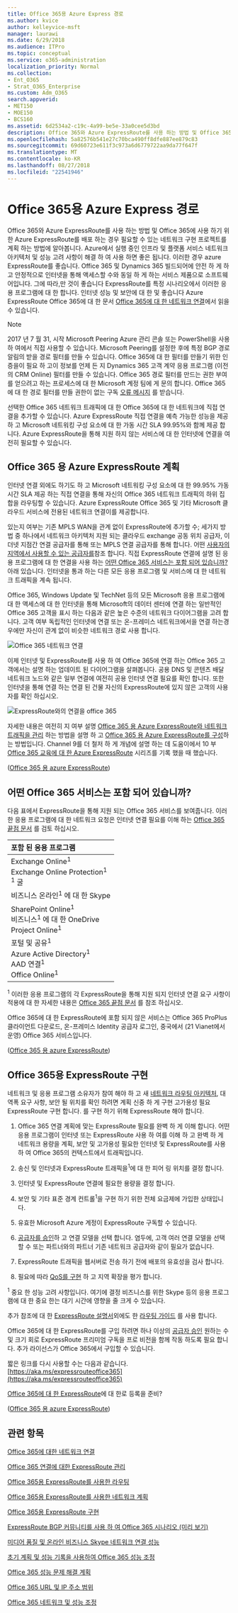 ```yaml
---
title: Office 365용 Azure Express 경로
ms.author: kvice
author: kelleyvice-msft
manager: laurawi
ms.date: 6/29/2018
ms.audience: ITPro
ms.topic: conceptual
ms.service: o365-administration
localization_priority: Normal
ms.collection:
- Ent_O365
- Strat_O365_Enterprise
ms.custom: Adm_O365
search.appverid:
- MET150
- MOE150
- BCS160
ms.assetid: 6d2534a2-c19c-4a99-be5e-33a0cee5d3bd
description: Office 365와 Azure ExpressRoute를 사용 하는 방법 및 Office 365에 사용 하기 위한 Azure ExpressRoute를 배포 하는 경우 필요할 수 있는 네트워크 구현 프로젝트를 계획 하는 방법에 알아봅니다.
ms.openlocfilehash: 5a82576b541e27c70bca490ff8dfe887ee879c83
ms.sourcegitcommit: 69d60723e611f3c973a6d6779722aa9da77f647f
ms.translationtype: MT
ms.contentlocale: ko-KR
ms.lasthandoff: 08/27/2018
ms.locfileid: "22541946"
---
```

# <a name="azure-expressroute-for-office-365"></a>Office 365용 Azure Express 경로

Office 365와 Azure ExpressRoute를 사용 하는 방법 및 Office 365에 사용 하기 위한 Azure ExpressRoute를 배포 하는 경우 필요할 수 있는 네트워크 구현 프로젝트를 계획 하는 방법에 알아봅니다. Azure에서 실행 중인 인프라 및 플랫폼 서비스 네트워크 아키텍처 및 성능 고려 사항이 해결 하 여 사용 하면 좋은 됩니다. 이러한 경우 azure ExpressRoute를 좋습니다. Office 365 및 Dynamics 365 빌드되어에 안전 하 게 하 고 안정적으로 인터넷을 통해 액세스할 수와 동일 하 게 하는 서비스 제품으로 소프트웨어입니다. 그에 따라,만 것이 좋습니다 ExpressRoute를 특정 시나리오에서 이러한 응용 프로그램에 대 한 합니다. 인터넷 성능 및 보안에 대 한 및 좋습니다 Azure ExpressRoute Office 365에 대 한 문서 [Office 365에 대 한 네트워크 연결](network-connectivity.md)에서 읽을 수 있습니다.

> [!NOTE]
> 2017 년 7 월 31, 시작 Microsoft Peering Azure 관리 콘솔 또는 PowerShell을 사용 하 여에서 직접 사용할 수 있습니다. Microsoft Peering를 설정한 후에 특정 BGP 경로 알림의 받을 경로 필터를 만들 수 있습니다. Office 365에 대 한 필터를 만들기 위한 인증을이 필요 하 고이 정보를 언제 든 지 Dynamics 365 고객 계약 응용 프로그램 (이전의 CRM Online) 필터를 만들 수 있습니다. Office 365 경로 필터를 만드는 권한 부여를 얻으려고 하는 프로세스에 대 한 Microsoft 계정 팀에 게 문의 합니다. Office 365에 대 한 경로 필터를 만들 권한이 없는 구독 [오류 메시지](https://support.microsoft.com/kb/3181709) 를 받습니다.

선택한 Office 365 네트워크 트래픽에 대 한 Office 365에 대 한 네트워크에 직접 연결을 추가할 수 있습니다. Azure ExpressRoute 직접 연결을 예측 가능한 성능을 제공 하 고 Microsoft 네트워킹 구성 요소에 대 한 가동 시간 SLA 99.95%와 함께 제공 합니다. Azure ExpressRoute을 통해 지원 하지 않는 서비스에 대 한 인터넷에 연결을 여전히 필요할 수 있습니다.

## <a name="planning-azure-expressroute-for-office-365"></a>Office 365 용 Azure ExpressRoute 계획

인터넷 연결 외에도 하기도 하 고 Microsoft 네트워킹 구성 요소에 대 한 99.95% 가동 시간 SLA 제공 하는 직접 연결을 통해 자신의 Office 365 네트워크 트래픽의 하위 집합을 라우팅할 수 있습니다. Azure ExpressRoute Office 365 및 기타 Microsoft 클라우드 서비스에 전용된 네트워크 연결이를 제공합니다.

있는지 여부는 기존 MPLS WAN을 관계 없이 ExpressRoute에 추가할 수; 세가지 방법 중 하나에서 네트워크 아키텍처 지원 되는 클라우드 exchange 공동 위치 공급자, 이더넷 지점간 연결 공급자를 통해 또는 MPLS 연결 공급자를 통해 합니다. 어떤 [사용자의 지역에서 사용할 수 있는 공급자를](https://azure.microsoft.com/documentation/articles/expressroute-locations/)참조 합니다. 직접 ExpressRoute 연결에 설명 된 응용 프로그램에 대 한 연결을 사용 하는 [어떤 Office 365 서비스는 포함 되어 있습니까?](azure-expressroute.md#BKMK_WhatDoIGet) 아래 있습니다. 인터넷을 통과 하는 다른 모든 응용 프로그램 및 서비스에 대 한 네트워크 트래픽을 계속 됩니다.

Office 365, Windows Update 및 TechNet 등의 모든 Microsoft 응용 프로그램에 대 한 액세스에 대 한 인터넷을 통해 Microsoft의 데이터 센터에 연결 하는 일반적인 Office 365 고객을 표시 하는 다음과 같은 높은 수준의 네트워크 다이어그램을 고려 합니다. 고객 여부 독립적인 인터넷에 연결 또는 온-프레미스 네트워크에서을 연결 하는경우에만 자신이 관계 없이 비슷한 네트워크 경로 사용 합니다.

![Office 365 네트워크 연결](media/9d8bc622-4a38-4a3b-a0f3-68657712d460.png)

이제 인터넷 및 ExpressRoute를 사용 하 여 Office 365에 연결 하는 Office 365 고객에서는 설명 하는 업데이트 된 다이어그램을 살펴봅니다. 공용 DNS 및 콘텐츠 배달 네트워크 노드와 같은 일부 연결에 여전히 공용 인터넷 연결 필요를 확인 합니다. 또한 인터넷을 통해 연결 하는 연결 된 건물 자신의 ExpressRoute에 있지 않은 고객의 사용자를 확인 하십시오.

![ExpressRoute와의 연결을 office 365](media/251788c4-0937-4584-9b2c-df08e11611fc.png)

자세한 내용은 여전히 지 여부 설명 [Office 365 용 Azure ExpressRoute와 네트워크 트래픽을 관리](https://support.office.com/article/e1da26c6-2d39-4379-af6f-4da213218408) 하는 방법을 설명 하 고 [Office 365 용 Azure ExpressRoute를 구성](https://azure.microsoft.com/documentation/articles/expressroute-faqs/)하는 방법입니다. Channel 9를 더 철저 하 게 개념에 설명 하는 데 도움이에서 10 부 [Office 365 교육에 대 한 Azure ExpressRoute](https://channel9.msdn.com/series/aer) 시리즈를 기록 했을 때 했습니다.

([Office 365 용 azure ExpressRoute](azure-expressroute.md#BKMK_HOME))

## <a name="what-office-365-services-are-included"></a>어떤 Office 365 서비스는 포함 되어 있습니까?
<a name="BKMK_WhatDoIGet"> </a>

다음 표에서 ExpressRoute을 통해 지원 되는 Office 365 서비스를 보여줍니다. 이러한 응용 프로그램에 대 한 네트워크 요청은 인터넷 연결 필요를 이해 하는 [Office 365 끝점 문서](https://aka.ms/o365endpoints) 를 검토 하십시오.

|**포함 된 응용 프로그램**|
|:-----|
|Exchange Online<sup>1</sup> <br/> Exchange Online Protection<sup>1</sup> <br/> <sup>1</sup> 굴 <br/> |
|비즈니스 온라인<sup>1</sup> 에 대 한 Skype <br/> |
|SharePoint Online<sup>1</sup> <br/> 비즈니스<sup>1</sup> 에 대 한 OneDrive <br/> Project Online<sup>1</sup> <br/> |
|포털 및 공유<sup>1</sup> <br/> Azure Active Directory<sup>1</sup> <br/> AAD 연결<sup>1</sup> <br/> Office Online<sup>1</sup> <br/> |

<sup>1</sup> 이러한 응용 프로그램의 각 ExpressRoute을 통해 지원 되지 인터넷 연결 요구 사항이 적용에 대 한 자세한 내용은 [Office 365 끝점 문서](https://aka.ms/o365endpoints) 를 참조 하십시오.

Office 365에 대 한 ExpressRoute에 포함 되지 않은 서비스는 Office 365 ProPlus 클라이언트 다운로드, 온-프레미스 Identity 공급자 로그인, 중국에서 (21 Vianet에서 운영) Office 365 서비스입니다.

([Office 365 용 azure ExpressRoute](azure-expressroute.md#BKMK_HOME))

## <a name="implementing-expressroute-for-office-365"></a>Office 365용 ExpressRoute 구현

네트워크 및 응용 프로그램 소유자가 참여 해야 하 고 새 [네트워크 라우팅 아키텍처](https://support.office.com/article/e1da26c6-2d39-4379-af6f-4da213218408), 대역폭 요구 사항, 보안 될 위치를 확인 하려면 계획 신중 하 게 구현 고가용성 필요 ExpressRoute 구현 합니다. 를 구현 하기 위해 ExpressRoute 해야 합니다.

1. Office 365 연결 계획에 맞는 ExpressRoute 필요를 완벽 하 게 이해 합니다. 어떤 응용 프로그램이 인터넷 또는 ExpressRoute 사용 하 여를 이해 하 고 완벽 하 게 네트워크 용량을 계획, 보안 및 고가용성 필요한 인터넷 및 ExpressRoute를 사용 하 여 Office 365의 컨텍스트에서 트래픽입니다.

2. 송신 및 인터넷과 ExpressRoute 트래픽을<sup>1</sup>에 대 한 피어 링 위치를 결정 합니다.

3. 인터넷 및 ExpressRoute 연결에 필요한 용량을 결정 합니다.

4. 보안 및 기타 표준 경계 컨트롤<sup>1</sup>을 구현 하기 위한 전체 요금제에 가입한 상태입니다.

5. 유효한 Microsoft Azure 계정이 ExpressRoute 구독할 수 있습니다.

6. [공급자를 승인](https://azure.microsoft.com/documentation/articles/expressroute-locations/)하 고 연결 모델을 선택 합니다. 염두에, 고객 여러 연결 모델을 선택할 수 또는 파트너와의 파트너 기존 네트워크 공급자와 같이 필요가 없습니다.

7. ExpressRoute 트래픽을 웹서버로 전송 하기 전에 배포의 유효성을 검사 합니다.

8. 필요에 따라 [QoS를 구현](https://support.office.com/article/ExpressRoute-and-QoS-in-Skype-for-Business-Online-20c654da-30ee-4e4f-a764-8b7d8844431d) 하 고 지역 확장을 평가 합니다.

<sup>1</sup> 중요 한 성능 고려 사항입니다. 여기에 결정 비즈니스를 위한 Skype 등의 응용 프로그램에 대 한 중요 한는 대기 시간에 영향을 줄 크게 수 있습니다.

추가 참조에 대 한 [ExpressRoute 설명서](https://azure.microsoft.com/documentation/articles/expressroute-introduction/)외에도 한 [라우팅 가이드](https://support.office.com/article/Routing-with-ExpressRoute-for-Office-365-e1da26c6-2d39-4379-af6f-4da213218408) 를 사용 합니다.

Office 365에 대 한 ExpressRoute를 구입 하려면 하나 이상의 [공급자 승인](https://azure.microsoft.com/documentation/articles/expressroute-locations/) 원하는 수 및 크기 회로 ExpressRoute 프리미엄 구독을 프로 비전을 함께 작동 하도록 필요 합니다. 추가 라이선스가 Office 365에서 구입할 수 있습니다.

짧은 링크를 다시 사용할 수는 다음과 같습니다.[https://aka.ms/expressrouteoffice365](https://aka.ms/expressrouteoffice365)

[Office 365에 대 한 ExpressRoute](https://aka.ms/ert)에 대 한로 등록을 준비?

([Office 365 용 azure ExpressRoute](azure-expressroute.md#BKMK_HOME))

## <a name="related-topics"></a>관련 항목
<a name="BKMK_End"> </a>

[Office 365에 대한 네트워크 연결](network-connectivity.md)

[Office 365 연결에 대한 ExpressRoute 관리](managing-expressroute-for-connectivity.md)

[Office 365용 ExpressRoute를 사용한 라우팅](routing-with-expressroute.md)

[Office 365용 ExpressRoute를 사용한 네트워크 계획](network-planning-with-expressroute.md)

[Office 365용 ExpressRoute 구현](implementing-expressroute.md)

[ExpressRoute BGP 커뮤니티를 사용 하 여 Office 365 시나리오 (미리 보기)](bgp-communities-in-expressroute.md)

[미디어 품질 및 온라인 비즈니스 Skype 네트워크 연결 성능](https://support.office.com/article/5fe3e01b-34cf-44e0-b897-b0b2a83f0917)

[초기 계획 및 성능 기록을 사용하여 Office 365 성능 조정](performance-tuning-using-baselines-and-history.md)

[Office 365 성능 문제 해결 계획](performance-troubleshooting-plan.md)

[Office 365 URL 및 IP 주소 범위](https://support.office.com/article/8548a211-3fe7-47cb-abb1-355ea5aa88a2)

[Office 365 네트워크 및 성능 조정](network-planning-and-performance.md)
